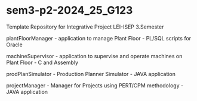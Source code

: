 # sem3-p2-2024_25_G123
Template Repository for Integrative Project LEI-ISEP 3.Semester

plantFloorManager - application to manage Plant Floor - PL/SQL scripts for Oracle

machineSupervisor - application to supervise and operate machines on Plant Floor - C and Assembly 

prodPlanSimulator - Production Planner Simulator - JAVA application

projectManager - Manager for Projects using PERT/CPM methodology - JAVA application
